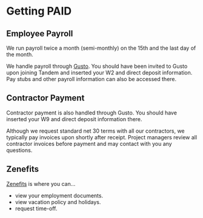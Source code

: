 # Getting PAID

## Employee Payroll
We run payroll twice a month (semi-monthly) on the 15th and the last day of the month.

We handle payroll through [Gusto](https://gusto.com). You should have been invited to Gusto upon joining Tandem and inserted your W2 and direct deposit information. Pay stubs and other payroll information can also be accessed there.

## Contractor Payment

Contractor payment is also handled through Gusto. You should have inserted your W9 and direct deposit information there.

Although we request standard net 30 terms with all our contractors, we typically pay invoices upon shortly after receipt. Project managers review all contractor invoices before payment and may contact with you any questions.

## Zenefits

[Zenefits](https://www.zenefits.com/) is where you can...

- view your employment documents.
- view vacation policy and holidays.
- request time-off.
